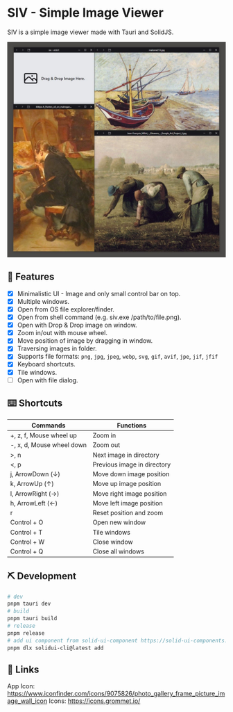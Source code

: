 # SIV - Simple Image Viewer

SIV is a simple image viewer made with Tauri and SolidJS.

![demo](docs/demo.jpg)

## 🚀 Features

- [x] Minimalistic UI - Image and only small control bar on top.
- [x] Multiple windows.
- [x] Open from OS file explorer/finder.
- [x] Open from shell command (e.g. siv.exe /path/to/file.png).
- [x] Open with Drop & Drop image on window.
- [x] Zoom in/out with mouse wheel.
- [x] Move position of image by dragging in window.
- [x] Traversing images in folder.
- [x] Supports file formats: `png`, `jpg`, `jpeg`, `webp`, `svg`, `gif`, `avif`, `jpe`, `jif`, `jfif`
- [x] Keyboard shortcuts.
- [x] Tile windows.
- [ ] Open with file dialog.

## ⌨️ Shortcuts

| Commands                  | Functions                   |
| ------------------------- | --------------------------- |
| +, z, f, Mouse wheel up   | Zoom in                     |
| -, x, d, Mouse wheel down | Zoom out                    |
| >, n                      | Next image in directory     |
| <, p                      | Previous image in directory |
| j, ArrowDown (️↓)         | Move down image position    |
| k, ArrowUp (↑)            | Move up image position      |
| l, ArrowRight (→)         | Move right image position   |
| h, ArrowLeft (←)          | Move left image position    |
| r                         | Reset position and zoom     |
| Control + O               | Open new window             |
| Control + T               | Tile windows                |
| Control + W               | Close window                |
| Control + Q               | Close all windows           |

## ⛏️ Development

```bash
# dev
pnpm tauri dev
# build
pnpm tauri build
# release
pnpm release
# add ui component from solid-ui-component https://solid-ui-components.vercel.app/
pnpm dlx solidui-cli@latest add
```

## 🔗 Links

App Icon: <https://www.iconfinder.com/icons/9075826/photo_gallery_frame_picture_image_wall_icon>
Icons: <https://icons.grommet.io/>
